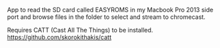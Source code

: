 App to read the SD card called EASYROMS in my Macbook Pro 2013 side port and browse files in the folder to select and stream to chromecast.

Requires CATT (Cast All The Things) to be installed.
https://github.com/skorokithakis/catt
